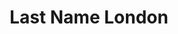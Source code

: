 ---
title: Last Name London
slug: last-name-london
artist: Theophilus London
youtube: vFJ9doyaMUs
position: 137
---